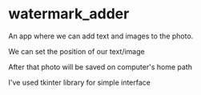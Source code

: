 # watermark_adder
<p>An app where we can add text and images to the photo.</p>
<p>We can set the position of our text/image<p>
<p>After that photo will be saved on computer's home path</p>
<p>I've used tkinter library for simple interface</p>
